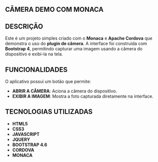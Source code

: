 ## CÂMERA DEMO COM MONACA

## DESCRIÇÃO

Este é um projeto simples criado com o **Monaca** e **Apache Cordova** que demonstra o uso do **plugin de câmera**. A interface foi construída com **Bootstrap 4**, permitindo capturar uma imagem usando a câmera do dispositivo e exibi-la na tela.

## FUNCIONALIDADES

O aplicativo possui um botão que permite:

- **ABRIR A CÂMERA**: Aciona a câmera do dispositivo.
- **EXIBIR A IMAGEM**: Mostra a foto capturada diretamente na interface.

## TECNOLOGIAS UTILIZADAS

- **HTML5**  
- **CSS3**  
- **JAVASCRIPT**  
- **JQUERY**  
- **BOOTSTRAP 4.6**  
- **CORDOVA**  
- **MONACA**  
